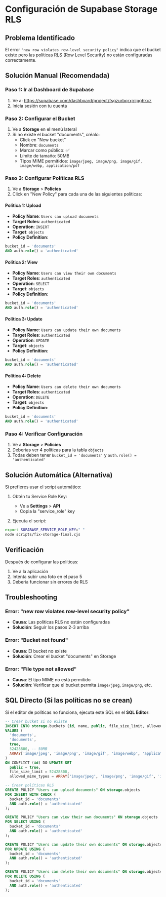 # Configuración de Supabase Storage RLS

## Problema Identificado

El error `"new row violates row-level security policy"` indica que el bucket existe pero las políticas RLS (Row Level Security) no están configuradas correctamente.

## Solución Manual (Recomendada)

### Paso 1: Ir al Dashboard de Supabase

1. Ve a: https://supabase.com/dashboard/project/fsgzurbqrxjrjipghkcz
2. Inicia sesión con tu cuenta

### Paso 2: Configurar el Bucket

1. Ve a **Storage** en el menú lateral
2. Si no existe el bucket "documents", créalo:
   - Click en "New bucket"
   - Nombre: `documents`
   - Marcar como público: ✅
   - Límite de tamaño: 50MB
   - Tipos MIME permitidos: `image/jpeg, image/png, image/gif, image/webp, application/pdf`

### Paso 3: Configurar Políticas RLS

1. Ve a **Storage** > **Policies**
2. Click en "New Policy" para cada una de las siguientes políticas:

#### Política 1: Upload
- **Policy Name**: `Users can upload documents`
- **Target Roles**: `authenticated`
- **Operation**: `INSERT`
- **Target**: `objects`
- **Policy Definition**:
```sql
bucket_id = 'documents' 
AND auth.role() = 'authenticated'
```

#### Política 2: View
- **Policy Name**: `Users can view their own documents`
- **Target Roles**: `authenticated`
- **Operation**: `SELECT`
- **Target**: `objects`
- **Policy Definition**:
```sql
bucket_id = 'documents' 
AND auth.role() = 'authenticated'
```

#### Política 3: Update
- **Policy Name**: `Users can update their own documents`
- **Target Roles**: `authenticated`
- **Operation**: `UPDATE`
- **Target**: `objects`
- **Policy Definition**:
```sql
bucket_id = 'documents' 
AND auth.role() = 'authenticated'
```

#### Política 4: Delete
- **Policy Name**: `Users can delete their own documents`
- **Target Roles**: `authenticated`
- **Operation**: `DELETE`
- **Target**: `objects`
- **Policy Definition**:
```sql
bucket_id = 'documents' 
AND auth.role() = 'authenticated'
```

### Paso 4: Verificar Configuración

1. Ve a **Storage** > **Policies**
2. Deberías ver 4 políticas para la tabla `objects`
3. Todas deben tener `bucket_id = 'documents'` y `auth.role() = 'authenticated'`

## Solución Automática (Alternativa)

Si prefieres usar el script automático:

1. Obtén tu Service Role Key:
   - Ve a **Settings** > **API**
   - Copia la "service_role" key

2. Ejecuta el script:
```bash
export SUPABASE_SERVICE_ROLE_KEY=" "
node scripts/fix-storage-final.cjs
```

## Verificación

Después de configurar las políticas:

1. Ve a la aplicación
2. Intenta subir una foto en el paso 5
3. Debería funcionar sin errores de RLS

## Troubleshooting

### Error: "new row violates row-level security policy"
- **Causa**: Las políticas RLS no están configuradas
- **Solución**: Seguir los pasos 2-3 arriba

### Error: "Bucket not found"
- **Causa**: El bucket no existe
- **Solución**: Crear el bucket "documents" en Storage

### Error: "File type not allowed"
- **Causa**: El tipo MIME no está permitido
- **Solución**: Verificar que el bucket permita `image/jpeg`, `image/png`, etc.

## SQL Directo (Si las políticas no se crean)

Si el editor de políticas no funciona, ejecuta este SQL en el **SQL Editor**:

```sql
-- Crear bucket si no existe
INSERT INTO storage.buckets (id, name, public, file_size_limit, allowed_mime_types)
VALUES (
  'documents',
  'documents', 
  true,
  52428800, -- 50MB
  ARRAY['image/jpeg', 'image/png', 'image/gif', 'image/webp', 'application/pdf']
)
ON CONFLICT (id) DO UPDATE SET
  public = true,
  file_size_limit = 52428800,
  allowed_mime_types = ARRAY['image/jpeg', 'image/png', 'image/gif', 'image/webp', 'application/pdf'];

-- Crear políticas RLS
CREATE POLICY "Users can upload documents" ON storage.objects
FOR INSERT WITH CHECK (
  bucket_id = 'documents' 
  AND auth.role() = 'authenticated'
);

CREATE POLICY "Users can view their own documents" ON storage.objects
FOR SELECT USING (
  bucket_id = 'documents' 
  AND auth.role() = 'authenticated'
);

CREATE POLICY "Users can update their own documents" ON storage.objects
FOR UPDATE USING (
  bucket_id = 'documents' 
  AND auth.role() = 'authenticated'
);

CREATE POLICY "Users can delete their own documents" ON storage.objects
FOR DELETE USING (
  bucket_id = 'documents' 
  AND auth.role() = 'authenticated'
);
```
